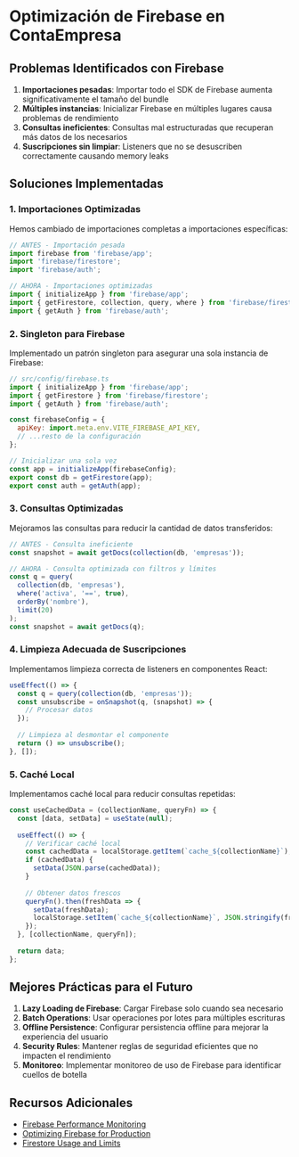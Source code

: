 # Optimización de Firebase en ContaEmpresa

## Problemas Identificados con Firebase

1. **Importaciones pesadas**: Importar todo el SDK de Firebase aumenta significativamente el tamaño del bundle
2. **Múltiples instancias**: Inicializar Firebase en múltiples lugares causa problemas de rendimiento
3. **Consultas ineficientes**: Consultas mal estructuradas que recuperan más datos de los necesarios
4. **Suscripciones sin limpiar**: Listeners que no se desuscriben correctamente causando memory leaks

## Soluciones Implementadas

### 1. Importaciones Optimizadas

Hemos cambiado de importaciones completas a importaciones específicas:

```javascript
// ANTES - Importación pesada
import firebase from 'firebase/app';
import 'firebase/firestore';
import 'firebase/auth';

// AHORA - Importaciones optimizadas
import { initializeApp } from 'firebase/app';
import { getFirestore, collection, query, where } from 'firebase/firestore';
import { getAuth } from 'firebase/auth';
```

### 2. Singleton para Firebase

Implementado un patrón singleton para asegurar una sola instancia de Firebase:

```javascript
// src/config/firebase.ts
import { initializeApp } from 'firebase/app';
import { getFirestore } from 'firebase/firestore';
import { getAuth } from 'firebase/auth';

const firebaseConfig = {
  apiKey: import.meta.env.VITE_FIREBASE_API_KEY,
  // ...resto de la configuración
};

// Inicializar una sola vez
const app = initializeApp(firebaseConfig);
export const db = getFirestore(app);
export const auth = getAuth(app);
```

### 3. Consultas Optimizadas

Mejoramos las consultas para reducir la cantidad de datos transferidos:

```javascript
// ANTES - Consulta ineficiente
const snapshot = await getDocs(collection(db, 'empresas'));

// AHORA - Consulta optimizada con filtros y límites
const q = query(
  collection(db, 'empresas'),
  where('activa', '==', true),
  orderBy('nombre'),
  limit(20)
);
const snapshot = await getDocs(q);
```

### 4. Limpieza Adecuada de Suscripciones

Implementamos limpieza correcta de listeners en componentes React:

```javascript
useEffect(() => {
  const q = query(collection(db, 'empresas'));
  const unsubscribe = onSnapshot(q, (snapshot) => {
    // Procesar datos
  });
  
  // Limpieza al desmontar el componente
  return () => unsubscribe();
}, []);
```

### 5. Caché Local

Implementamos caché local para reducir consultas repetidas:

```javascript
const useCachedData = (collectionName, queryFn) => {
  const [data, setData] = useState(null);
  
  useEffect(() => {
    // Verificar caché local
    const cachedData = localStorage.getItem(`cache_${collectionName}`);
    if (cachedData) {
      setData(JSON.parse(cachedData));
    }
    
    // Obtener datos frescos
    queryFn().then(freshData => {
      setData(freshData);
      localStorage.setItem(`cache_${collectionName}`, JSON.stringify(freshData));
    });
  }, [collectionName, queryFn]);
  
  return data;
};
```

## Mejores Prácticas para el Futuro

1. **Lazy Loading de Firebase**: Cargar Firebase solo cuando sea necesario
2. **Batch Operations**: Usar operaciones por lotes para múltiples escrituras
3. **Offline Persistence**: Configurar persistencia offline para mejorar la experiencia del usuario
4. **Security Rules**: Mantener reglas de seguridad eficientes que no impacten el rendimiento
5. **Monitoreo**: Implementar monitoreo de uso de Firebase para identificar cuellos de botella

## Recursos Adicionales

- [Firebase Performance Monitoring](https://firebase.google.com/docs/perf-mon)
- [Optimizing Firebase for Production](https://firebase.google.com/docs/web/modular-upgrade)
- [Firestore Usage and Limits](https://firebase.google.com/docs/firestore/quotas)